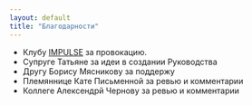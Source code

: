 ```yaml
---
layout: default
title: "Благодарности"
---
```


* Клубу <a href="https://t.me/impulse_365" target="_blank">IMPULSE</a> за провокацию.
* Супруге Татьяне за идеи в создании Руководства
* Другу Борису Мясникову за поддержу
* Племяннице Кате Письменной за ревью и комментарии
* Коллеге Алексендрй Чернову за ревью и комментарии
